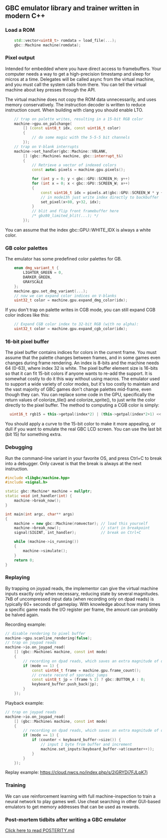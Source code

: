 ## GBC emulator library and trainer written in modern C++

### Load a ROM
```C++
    std::vector<uint8_t> romdata = load_file(...);
    gbc::Machine machine(romdata);
```

### Pixel output
Intended for embedded where you have direct access to framebuffers. Your computer needs a way to get a high-precision timestamp and sleep for micros at a time. Delegates will be called async from the virtual machine, and you must call the system calls from there. You can tell the virtual machine about key presses through the API.


The virtual machine does not copy the ROM data unnecessarily, and uses memory conservatively. The instruction decoder is written to reduce instruction count. When building with clang you should enable LTO.

```C++
    // trap on palette writes, resulting in a 15-bit RGB color
    machine->gpu.on_palchange(
        [] (const uint8_t idx, const uint16_t color)
        {
            // do some magic with the 5-5-5 bit channels
        });
    // trap on V-blank interrupts
    machine->set_handler(gbc::Machine::VBLANK,
        [] (gbc::Machine& machine, gbc::interrupt_t&)
        {
            // Retrieve a vector of indexed colors
            const auto& pixels = machine.gpu.pixels();

            for (int y = 0; y < gbc::GPU::SCREEN_H; y++)
            for (int x = 0; x < gbc::GPU::SCREEN_W; x++)
            {
                const uint16_t idx = pixels.at(gbc::GPU::SCREEN_W * y + x);
                // in mode13h just write index directly to backbuffer
                set_pixel(x+80, y+32, idx);
            }
            // blit and flip front framebuffer here
            /* gbz80_limited_blit(...); */
        });

```
You can assume that the index gbc::GPU::WHITE_IDX is always a white color.

### GB color palettes

The emulator has some predefined color palettes for GB.
```C++
    enum dmg_variant_t {
        LIGHTER_GREEN = 0,
        DARKER_GREEN,
        GRAYSCALE
    };
    machine.gpu.set_dmg_variant(...);
    // now we can expand color indices on V-blanks
    uint32_t color = machine.gpu.expand_dmg_color(idx);
```
If you don't trap on palette writes in CGB mode, you can still expand CGB color indices like this:
```C++
    // Expand CGB color index to 32-bit RGB (with no alpha):
    uint32_t color = machine.gpu.expand_cgb_color(idx);
```

### 16-bit pixel buffer

The pixel buffer contains indices for colors in the current frame. You must assume that the palette changes between frames, and in some games even changes during frame rendering. An index is 8-bits and the machine needs 64 (0-63), where index 32 is white. The pixel buffer element size is 16-bits so that it can fit 15-bit colors if anyone wants to re-add the support. It is somewhat costly to do it this way without using macros. The emulator used to support a wide variety of color modes, but it's too costly to maintain and the vast majority of GBC games don't change palettes mid-frame, even though they can. You can replace some code in the GPU, specifically the return values of colorize_tile() and colorize_sprite(), to just write the color directly to the pixel buffer. The method to computing a CGB color is simply:
```C++
  uint16_t rgb15 = this->getpal(index*2) | (this->getpal(index*2+1) << 8);
```
You should apply a curve to the 15-bit color to make it more appealing, or dull if you want to emulate the real GBC LCD screen. You can use the last bit (bit 15) for something extra.

### Debugging
Run the command-line variant in your favorite OS, and press Ctrl+C to break into a debugger. Only caveat is that the break is always at the next instruction.

```C++
#include <libgbc/machine.hpp>
#include <signal.h>

static gbc::Machine* machine = nullptr;
static void int_handler(int) {
	machine->break_now();
}

int main(int argc, char** args)
{
	machine = new gbc::Machine(romvector); // load this yourself
	machine->break_now();                  // start in breakpoint
	signal(SIGINT, int_handler);           // break on Ctrl+C

	while (machine->is_running())
	{
		machine->simulate();
	}
    return 0;
}

```

### Replaying
By trapping on joypad reads, the implementor can give the virtual machine inputs exactly only when necessary, reducing state by several magnitudes. 7kB of uncompressed input data (when recording only on dpad reads) is typically 60+ seconds of gameplay. With knowledge about how many times a specific game reads the I/O register per frame, the amount can probably be halved again.

Recording example:
```C++
// disable rendering to pixel buffer
machine->gpu.scanline_rendering(false);
// trap on joypad reads
machine->io.on_joypad_read(
    [] (gbc::Machine& machine, const int mode)
    {
        // recording on dpad reads, which saves an extra magnitude of data
        if (mode == 1) {
            const uint64_t frame = machine.gpu.frame_count();
            // create record of sporadic jumps
            const uint8_t jp = (frame % 2) ? gbc::BUTTON_A : 0;
            keyboard_buffer.push_back(jp);
        }
    });
```
Playback example:
```C++
// trap on joypad reads
machine->io.on_joypad_read(
    [] (gbc::Machine& machine, const int mode)
    {
        // recording on dpad reads, which saves an extra magnitude of data
        if (mode == 1) {
            if (counter < keyboard_buffer->size()) {
                // input 1 byte from buffer and increment
                machine.set_inputs(keyboard_buffer->at(counter++));
            }
        }
    });
```

Replay example: https://cloud.nwcs.no/index.php/s/2iGRYDj7FJLpK7j

### Training
We can use reinforcement learning with full machine-inspection to train a neural network to play games well. Use cheat searching in other GUI-based emulators to get memory addresses that can be used as rewards.

### Post-mortem tidbits after writing a GBC emulator

[Click here to read POSTERITY.md](POSTERITY.md)
